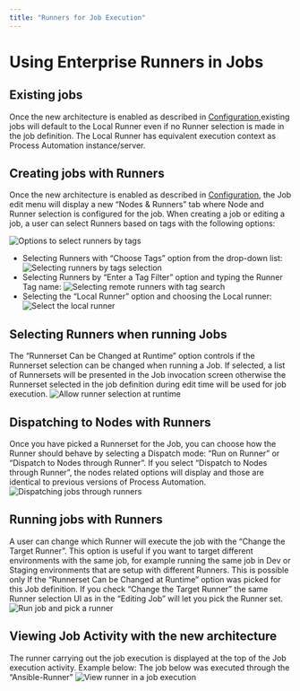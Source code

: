 ```yaml
---
title: "Runners for Job Execution"
---
```


# Using Enterprise Runners in Jobs

## Existing jobs
Once the new architecture is enabled as described in [Configuration](/administration/runner/runner-setup.html),existing jobs will default to the Local Runner even if no Runner selection is made in the job definition. The Local Runner has equivalent execution context as Process Automation instance/server.

## Creating jobs with Runners

Once the new architecture is enabled as described in [Configuration](/administration/runner/runner-setup.html), the Job edit menu will display a new “Nodes & Runners” tab where Node and Runner selection is configured for the job. When creating a job or editing a job, a user can select Runners based on tags with the following options:

![Options to select runners by tags](/assets/img/runner-use-options.png)<br>

- Selecting Runners with “Choose Tags” option from the drop-down list:
    ![Selecting runners by tags selection](/assets/img/runner-use-options-checkbox.png)
- Selecting Runners by “Enter a Tag Filter” option and typing the Runner Tag name:
    ![Selecting remote runners with tag search ](/assets/img/runner-use-options-textinput.png)
- Selecting the  “Local Runner” option and choosing the Local runner:
    ![Select the local runner](/assets/img/runner-use-options-local.png)

## Selecting Runners when running Jobs

The “Runnerset Can be Changed at Runtime” option controls if the Runnerset selection can be changed when running a Job. If selected, a list of Runnersets will be presented in the Job invocation screen otherwise the Runnerset selected in the job definition during edit time will be used for job execution.
![Allow runner selection at runtime](/assets/img/runner-use-options-changeatruntime.png)

## Dispatching to Nodes with Runners

Once you have picked a Runnerset for the Job, you can choose how the Runner should behave by selecting a Dispatch mode: “Run on Runner” or “Dispatch to Nodes through Runner”. If you select “Dispatch to Nodes through Runner”, the nodes related options will display and those are identical to previous versions of Process Automation.
![Dispatching jobs through runners](/assets/img/runner-use-dispatch-nodes.png)

## Running jobs with Runners

A user can change which Runner will execute the job with the “Change the Target Runner”. This option is useful if you want to target different environments with the same job, for example running the same job in Dev or Staging environments that are setup with different Runners. 
This is possible only If the “Runnerset Can be Changed at Runtime” option was picked for this Job definition. If you check “Change the Target Runner” the same Runner selection UI as in the “Editing Job” will let you pick the Runner set.
![Run job and pick a runner](/assets/img/runner-use-run-changeatruntime.png)

## Viewing Job Activity with the new architecture

The runner carrying out the job execution is displayed at the top of the Job execution activity. Example below: The job below was executed through the “Ansible-Runner”
![View runner in a job execution](/assets/img/runner-use-view-activity.png)


                                                                                                                     

